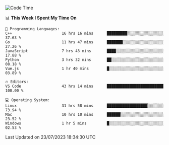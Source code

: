 
<!--START_SECTION:waka-->
![Code Time](http://img.shields.io/badge/Code%20Time-899%20hrs%2030%20mins-blue)

📊 **This Week I Spent My Time On** 

```text
💬 Programming Languages: 
C++                      16 hrs 16 mins      █████████░░░░░░░░░░░░░░░░   37.63 % 
Go                       11 hrs 47 mins      ███████░░░░░░░░░░░░░░░░░░   27.26 % 
JavaScript               7 hrs 43 mins       ████░░░░░░░░░░░░░░░░░░░░░   17.88 % 
Python                   3 hrs 32 mins       ██░░░░░░░░░░░░░░░░░░░░░░░   08.18 % 
Vue.js                   1 hr 40 mins        █░░░░░░░░░░░░░░░░░░░░░░░░   03.89 % 

🔥 Editors: 
VS Code                  43 hrs 14 mins      █████████████████████████   100.00 % 

💻 Operating System: 
Linux                    31 hrs 58 mins      ██████████████████░░░░░░░   73.94 % 
Mac                      10 hrs 10 mins      ██████░░░░░░░░░░░░░░░░░░░   23.52 % 
Windows                  1 hr 5 mins         █░░░░░░░░░░░░░░░░░░░░░░░░   02.53 % 
```


 Last Updated on 23/07/2023 18:34:30 UTC
<!--END_SECTION:waka-->

